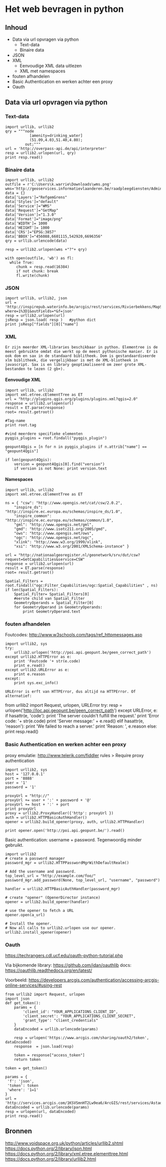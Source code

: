 
Het web bevragen in python
====

Inhoud
----
   - Data via url opvragen via python
	   - Text-data 
	   - Binaire data
   - JSON 
   - XML
	   - Eenvoudige XML data uitlezen
	   - XML met namespaces
   - fouten afhandelen
   - Basic Authentication en werken achter een proxy
   - Oauth

Data via url opvragen via python
----

### Text-data
	import urllib, urllib2
	qry = """node
	           [amenity=drinking_water]
	           (51.09,4.03,51.40,4.80);
	         out;"""
	url = 'http://overpass-api.de/api/interpreter'
	resp = urllib2.urlopen(url, qry)
	print resp.read()

### Binaire data
		
	import urllib, urllib2
	outfile = r'C:\Users\k.warrie\Downloads\wms.png'
	wms='http://geoservices.informatievlaanderen.be/raadpleegdiensten/Administratieve_Eenheden/wms'
	data = {}
	data['Layers']="RefgemGrens"
	data['Styles']="default"
	data['Service']="WMS"
	data['Request']="GetMap"
	data['Version']="1.3.0"
	data['Format']="image/png"
	data['WIDTH']= 1000
	data['HEIGHT']= 1000
	data['CRS']="EPSG:3857"
	data['BBOX']="456088,6601115,542920,6696356"
	qry = urllib.urlencode(data)
	
	resp = urllib2.urlopen(wms +"?"+ qry)
	
	with open(outfile, 'wb') as fl:
	  while True:
	     chunk = resp.read(16384)
	     if not chunk: break
	     fl.write(chunk)

### JSON
	import urllib, urllib2, json 
	url = 'http://inspirepub.waterinfo.be/arcgis/rest/services/Rivierbekkens/MapServer/0/query?where=1%3D1&outFields=*&f=json'
	resp = urllib2.urlopen(url)
	jsResp = json.load( resp )   #python dict
	print jsResp["fields"][0]["name"]

### XML
	Er zijn meerder XML-libraries beschikbaar in python. Elementree is de meest gebruikte omdat die werkt op de meest pythonische manier. Er is ook dom en sax in de standaard biblitheek. Dom is gestandaardiseerde xlm biblitheek, die vergelijkbaar is met de XML-bliotheek in javascript. Sax is en library geoptimaliseerd om zeer grote XML-bestanden te lezen (2 gb+). 
	

#### Eenvoudige XML
	import urllib, urllib2
	import xml.etree.cElementTree as ET
	url = "http://plugins.qgis.org/plugins/plugins.xml?qgis=2.0"
	response = urllib2.urlopen(url)
	result = ET.parse(response)
	root= result.getroot()

	#Tag-name
	print root.tag

	#vind meerdere specifieke elementen
	pyqgis_plugins = root.findall("pyqgis_plugin")

	geopunt4Qgis = [n for n in pyqgis_plugins if n.attrib["name"] == "geopunt4Qgis"]

	if len(geopunt4Qgis):
		version = geopunt4Qgis[0].find("version")
		if version is not None: print version.text

#### Namespaces
	import urllib, urllib2
	import xml.etree.cElementTree as ET

	ns = { "csw": "http://www.opengis.net/cat/csw/2.0.2",
		"inspire_ds": "http://inspire.ec.europa.eu/schemas/inspire_ds/1.0",
		"inspire_common": "http://inspire.ec.europa.eu/schemas/common/1.0",
		"gml": "http://www.opengis.net/gml",
		"gmd": "http://www.isotc211.org/2005/gmd",
		"ows": "http://www.opengis.net/ows",
		"ogc": "http://www.opengis.net/ogc",
		"xlink": "http://www.w3.org/1999/xlink", 
		"xsi": "http://www.w3.org/2001/XMLSchema-instance" }

	url = "http://nationaalgeoregister.nl/geonetwork/srv/dut/csw?request=GetCapabilities&service=CSW" 
	response = urllib2.urlopen(url)
	result = ET.parse(response)
	root= result.getroot()

	Spatial_Filters = root.findall("ogc:Filter_Capabilities/ogc:Spatial_Capabilities" , ns)
	if len(Spatial_Filters):
		Spatial_Filter= Spatial_Filters[0] 
		#eerste child van Spatial_Filter
		GeometryOperands = Spatial_Filter[0]
		for GeometryOperand in GeometryOperands:
			print GeometryOperand.text

### fouten afhandelen
Foutcodes: http://www.w3schools.com/tags/ref_httpmessages.asp

	import urllib2, sys
	try: 
		urllib2.urlopen('http://poi.api.geopunt.be/geen_correct_path')
	except urllib2.HTTPError as e:
		print 'Foutcode '+ str(e.code)
		print e.read()
	except urllib2.URLError as e:
		print e.reason
	except:
		print sys.exc_info()
		
	URLError is erft van HTTPError, dus altijd na HTTPError. Of alternatief:	
		
from urllib2 import Request, urlopen, URLError
try:
	resp = urlopen('http://loc.api.geopunt.be/geen_correct_path')
except URLError, e:
	if hasattr(e, 'code'):
		print 'The server couldn\'t fulfill the request.'
		print 'Error code: '+ str(e.code)
		print 'Server message:' + e.read()
	elif hasattr(e, 'reason'):
		print 'We failed to reach a server.'
		print 'Reason: ', e.reason
else:	
	print resp.read()
			
### Basic Authentication en werken achter een proxy
proxy emulatie: http://www.telerik.com/fiddler
rules > Require proxy authentication

	import urllib2, sys
	host = '127.0.0.1'
	port = '8888'
	user = '1'
	password = '1'

	proxyUrl = "http://"
	proxyUrl += user + ':' + password + '@'
	proxyUrl += host + ':' + port
	print proxyUrl
	proxy = urllib2.ProxyHandler({'http': proxyUrl })
	auth = urllib2.HTTPBasicAuthHandler()
	opener = urllib2.build_opener(proxy, auth, urllib2.HTTPHandler)

	print opener.open('http://poi.api.geopunt.be/').read()

Basic authentication: username + password. Tegenwoordig minder gebruikt.

	import urllib2
	# create a password manager
	password_mgr = urllib2.HTTPPasswordMgrWithDefaultRealm()

	# Add the username and password.
	top_level_url = "http://example.com/foo/"
	password_mgr.add_password(None, top_level_url, "username", "password")

	handler = urllib2.HTTPBasicAuthHandler(password_mgr)

	# create "opener" (OpenerDirector instance)
	opener = urllib2.build_opener(handler)

	# use the opener to fetch a URL
	opener.open(a_url)

	# Install the opener.
	# Now all calls to urllib2.urlopen use our opener.
	urllib2.install_opener(opener)
	
### Oauth
https://techrangers.cdl.ucf.edu/oauth-python-tutorial.php

Via bijkomende library:
https://github.com/idan/oauthlib
docs: https://oauthlib.readthedocs.org/en/latest/

Voorbeeld: https://developers.arcgis.com/authentication/accessing-arcgis-online-services/#using-rest

	from urllib2 import Request, urlopen
	import json
	def get_token():
		params = {
			'client_id': "YOUR_APPLICATIONS_CLIENT_ID",
			'client_secret': "YOUR_APPLICATIONS_CLIENT_SECRET",
			'grant_type': "client_credentials"
		}
		dataEncoded = urllib.urlencode(params)
		
		resp = urlopen('https://www.arcgis.com/sharing/oauth2/token', dataEncoded)
	    response  = json.load(resp)
		
		token = response["access_token"]
		return token

	token = get_token()
	
	params = {
     'f': 'json',
	 'token': token
	 'where': '1=1'
	}
	url = 'http://services.arcgis.com/1KSVSmnHT2Lw9ea6/ArcGIS/rest/services/Astad_20150409/FeatureServer'
	dataEncoded = urllib.urlencode(params)
	resp = urlopen(url, dataEncoded)
	print resp.read()
	
Bronnen
----
http://www.voidspace.org.uk/python/articles/urllib2.shtml
https://docs.python.org/2/library/json.html
https://docs.python.org/2/library/xml.etree.elementtree.html
https://docs.python.org/2/library/urllib2.html